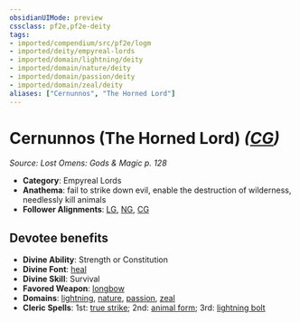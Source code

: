 ```yaml
---
obsidianUIMode: preview
cssclass: pf2e,pf2e-deity
tags:
- imported/compendium/src/pf2e/logm
- imported/deity/empyreal-lords
- imported/domain/lightning/deity
- imported/domain/nature/deity
- imported/domain/passion/deity
- imported/domain/zeal/deity
aliases: ["Cernunnos", "The Horned Lord"]
---
```

# Cernunnos (The Horned Lord) *([CG](chaotic-good-b1.md))*  
*Source: Lost Omens: Gods & Magic p. 128*  

- **Category**: Empyreal Lords
- **Anathema**: fail to strike down evil, enable the destruction of wilderness, needlessly kill animals
- **Follower Alignments**: [LG](lawful-goo-b1.md), [NG](neutral-good-b1.md), [CG](chaotic-good-b1.md)

## Devotee benefits

- **Divine Ability**: Strength or Constitution
- **Divine Font**: [heal](../../spells/heal.md)
- **Divine Skill**: Survival
- **Favored Weapon**: [longbow](../../equipment/items/longbow.md)
- **Domains**: [lightning](../domains.md#Lightning), [nature](../domains.md#Nature), [passion](../domains.md#Passion), [zeal](../domains.md#Zeal)
- **Cleric Spells**: 1st: [true strike](../../spells/true-strike.md); 2nd: [animal form](../../spells/animal-form.md); 3rd: [lightning bolt](../../spells/lightning-bolt.md)